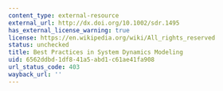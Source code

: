 ```yaml
---
content_type: external-resource
external_url: http://dx.doi.org/10.1002/sdr.1495
has_external_license_warning: true
license: https://en.wikipedia.org/wiki/All_rights_reserved
status: unchecked
title: Best Practices in System Dynamics Modeling
uid: 6562ddbd-1df8-41a5-abd1-c61ae41fa908
url_status_code: 403
wayback_url: ''
---
```

